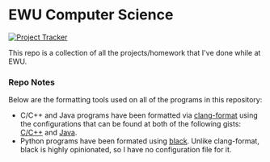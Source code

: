 # EWU Computer Science

[![Project Tracker](https://img.shields.io/badge/repo%20status-Project%20Tracker-lightgrey)](https://randomserver.xyz/project-tracker.html#ewu-cscd)

This repo is a collection of all the projects/homework that I've done while at EWU.

### Repo Notes

Below are the formatting tools used on all of the programs in this repository:

- C/C++ and Java programs have been formatted via [clang-format](https://releases.llvm.org/11.0.1/tools/clang/docs/ClangFormat.html) using the configurations that can be found at both of the following gists: [C/C++](https://gist.github.com/StrangeRanger/2972f774afd20105d3a713677ba92e38) and [Java](https://gist.github.com/StrangeRanger/8f03b433f8ecf3ad425141a56f3f5dcc).
- Python programs have been formated using [black](https://github.com/psf/black). Unlike clang-format, black is highly opinionated, so I have no configuration file for it.
